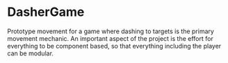 # DasherGame

Prototype movement for a game where dashing to targets is the primary movement mechanic. An important aspect of the project is the effort for everything to be component based, so that everything including the player can be modular.
